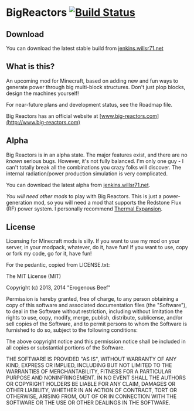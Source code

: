 BigReactors [![Build Status](http://jenkins.willsr71.net/job/BigReactors/3/badge/icon)](http://jenkins.willsr71.net/job/BigReactors/3/)
===========

Download
--------
You can download the latest stable build from [jenkins.willsr71.net](https://jenkins.willsr71.net/job/BigReactors/lastStableBuild/)

What is this?
-------------

An upcoming mod for Minecraft, based on adding new and fun ways to generate power through big multi-block structures. Don't just plop blocks, design the machines yourself!

For near-future plans and development status, see the Roadmap file.

Big Reactors has an official website at [www.big-reactors.com](http://www.big-reactors.com)

Alpha
--------

Big Reactors is in an alpha state. The major features exist, and there are no _known_ serious bugs. However, it's not fully balanced. I'm only one guy - I can't totally break all the combinations you crazy folks will discover. The internal radiation/power production simulation is very complicated.

You can download the latest alpha from [jenkins.willsr71.net](https://jenkins.willsr71.net).

_You will need other mods_ to play with Big Reactors. This is just a power-generation mod, so you will need a mod that supports the Redstone Flux (RF) power system. I personally recommend [Thermal Expansion](http://teamcofh.com/thermal-expansion).

License
-------

Licensing for Minecraft mods is silly. If you want to use my mod on your server, in your modpack, whatever, do it, have fun! If you want to use, copy or fork my code, go for it, have fun!

For the pedantic, copied from LICENSE.txt:

The MIT License (MIT)

Copyright (c) 2013, 2014 "Erogenous Beef"

Permission is hereby granted, free of charge, to any person obtaining a copy
of this software and associated documentation files (the "Software"), to deal
in the Software without restriction, including without limitation the rights
to use, copy, modify, merge, publish, distribute, sublicense, and/or sell
copies of the Software, and to permit persons to whom the Software is
furnished to do so, subject to the following conditions:

The above copyright notice and this permission notice shall be included in
all copies or substantial portions of the Software.

THE SOFTWARE IS PROVIDED "AS IS", WITHOUT WARRANTY OF ANY KIND, EXPRESS OR
IMPLIED, INCLUDING BUT NOT LIMITED TO THE WARRANTIES OF MERCHANTABILITY,
FITNESS FOR A PARTICULAR PURPOSE AND NONINFRINGEMENT. IN NO EVENT SHALL THE
AUTHORS OR COPYRIGHT HOLDERS BE LIABLE FOR ANY CLAIM, DAMAGES OR OTHER
LIABILITY, WHETHER IN AN ACTION OF CONTRACT, TORT OR OTHERWISE, ARISING FROM,
OUT OF OR IN CONNECTION WITH THE SOFTWARE OR THE USE OR OTHER DEALINGS IN
THE SOFTWARE.
